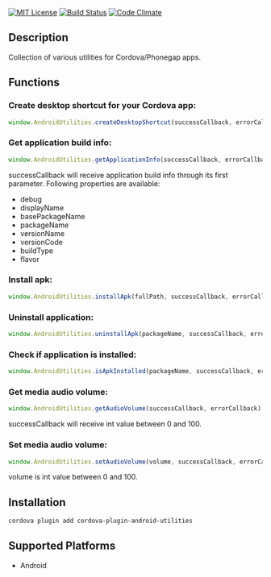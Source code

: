 [![MIT License](http://img.shields.io/badge/license-MIT-blue.svg?style=flat)](LICENSE) [![Build Status](https://travis-ci.org/frontyard/cordova-plugin-android-utilities.svg?branch=master)](https://travis-ci.org/frontyard/cordova-plugin-android-utilities) [![Code Climate](https://codeclimate.com/github/frontyard/cordova-plugin-android-utilities/badges/gpa.svg)](https://codeclimate.com/github/frontyard/cordova-plugin-android-utilities)

## Description
Collection of various utilities for Cordova/Phonegap apps.

## Functions

###  Create desktop shortcut for your Cordova app:
```js
window.AndroidUtilities.createDesktopShortcut(successCallback, errorCallback);
```

### Get application build info:
```js
window.AndroidUtilities.getApplicationInfo(successCallback, errorCallback)
```
successCallback will receive application build info through its first parameter. Following properties are available:
* debug
* displayName
* basePackageName
* packageName
* versionName
* versionCode
* buildType
* flavor

### Install apk:
```js
window.AndroidUtilities.installApk(fullPath, successCallback, errorCallback)
```

### Uninstall application:
```js
window.AndroidUtilities.uninstallApk(packageName, successCallback, errorCallback)
```

### Check if application is installed:
```js
window.AndroidUtilities.isApkInstalled(packageName, successCallback, errorCallback)
```

### Get media audio volume:
```js
window.AndroidUtilities.getAudioVolume(successCallback, errorCallback)
```
successCallback will receive int value between 0 and 100.

### Set media audio volume:
```js
window.AndroidUtilities.setAudioVolume(volume, successCallback, errorCallback)
```
volume is int value between 0 and 100.

## Installation

```sh
cordova plugin add cordova-plugin-android-utilities
```

## Supported Platforms

* Android
